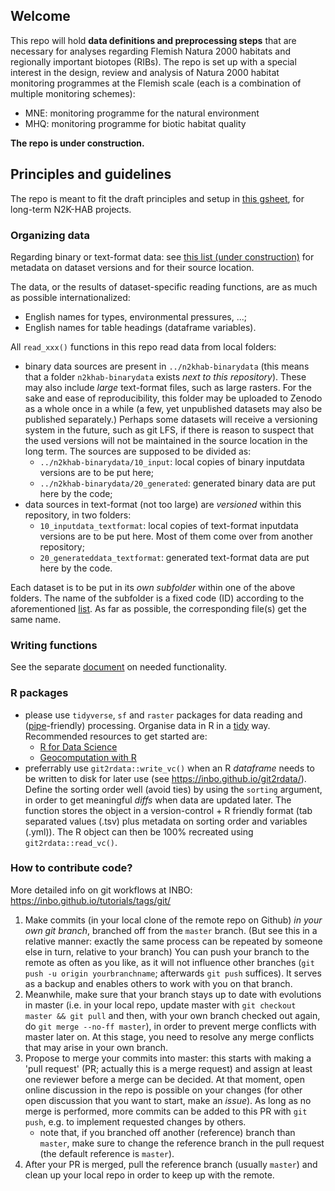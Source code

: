 ## Welcome

This repo will hold **data definitions and preprocessing steps** that are necessary for analyses regarding Flemish Natura 2000 habitats and regionally important biotopes (RIBs).
The repo is set up with a special interest in the design, review and analysis of Natura 2000 habitat monitoring programmes at the Flemish scale (each is a combination of multiple monitoring schemes):

- MNE: monitoring programme for the natural environment
- MHQ: monitoring programme for biotic habitat quality

**The repo is under construction.**

## Principles and guidelines

The repo is meant to fit the draft principles and setup in [this gsheet](https://docs.google.com/spreadsheets/d/18U4AmiMnnApbgQTnfWbeZ3dAH3_4ISxUob_SX-maKV8), for long-term N2K-HAB projects.

### Organizing data

Regarding binary or text-format data: see [this list (under construction)](https://docs.google.com/spreadsheets/d/1E8ERlfYwP3OjluL8d7_4rR1W34ka4LRCE35JTxf3WMI) for metadata on dataset versions and for their source location.

The data, or the results of dataset-specific reading functions, are as much as possible internationalized:

- English names for types, environmental pressures, ...;
- English names for table headings (dataframe variables).

All `read_xxx()` functions in this repo read data from local folders:

- binary data sources are present in `../n2khab-binarydata` (this means that a folder `n2khab-binarydata` exists _next to this repository_).
These may also include _large_ text-format files, such as large rasters.
For the sake and ease of reproducibility, this folder may be uploaded to Zenodo as a whole once in a while (a few, yet unpublished datasets may also be published separately.)
Perhaps some datasets will receive a versioning system in the future, such as git LFS, if there is reason to suspect that the used versions will not be maintained in the source location in the long term.
The sources are supposed to be divided as:
    - `../n2khab-binarydata/10_input`: local copies of binary inputdata versions are to be put here;
    - `../n2khab-binarydata/20_generated`: generated binary data are put here by the code;
- data sources in text-format (not too large) are _versioned_ within this repository, in two folders:
    - `10_inputdata_textformat`: local copies of text-format inputdata versions are to be put here. Most of them come over from another repository;
    - `20_generateddata_textformat`: generated text-format data are put here by the code.
    
Each dataset is to be put in its *own subfolder* within one of the above folders.
The name of the subfolder is a fixed code (ID) according to the aforementioned [list](https://docs.google.com/spreadsheets/d/1E8ERlfYwP3OjluL8d7_4rR1W34ka4LRCE35JTxf3WMI).
As far as possible, the corresponding file(s) get the same name.

### Writing functions

See the separate [document](functionality.md) on needed functionality.


### R packages

- please use `tidyverse`, `sf` and `raster` packages for data reading and ([pipe](https://r4ds.had.co.nz/pipes.html#when-not-to-use-the-pipe-friendly)-friendly) processing.
Organise data in R in a [tidy](https://r4ds.had.co.nz/tidy-data.html#tidy-data-1) way.
Recommended resources to get started are:
    - [R for Data Science](https://r4ds.had.co.nz/)
    - [Geocomputation with R](https://geocompr.robinlovelace.net)
- preferrably use `git2rdata::write_vc()` when an R _dataframe_ needs to be written to disk for later use (see <https://inbo.github.io/git2rdata/>).
Define the sorting order well (avoid ties) by using the `sorting` argument, in order to get meaningful _diffs_ when data are updated later.
The function stores the object in a version-control + R friendly format (tab separated values (.tsv) plus metadata on sorting order and variables (.yml)).
The R object can then be 100% recreated using `git2rdata::read_vc()`.


### How to contribute code?

More detailed info on git workflows at INBO: <https://inbo.github.io/tutorials/tags/git/>

1. Make commits (in your local clone of the remote repo on Github) _in your own git branch_, branched off from the `master` branch.
(But see this in a relative manner: exactly the same process can be repeated by someone else in turn, relative to your branch)
You can push your branch to the remote as often as you like, as it will not influence other branches (`git push -u origin yourbranchname`; afterwards `git push` suffices). It serves as a backup and enables others to work with you on that branch.
1. Meanwhile, make sure that your branch stays up to date with evolutions in master (i.e. in your local repo, update master with `git checkout master && git pull` and then, with your own branch checked out again, do `git merge --no-ff master`), in order to prevent merge conflicts with master later on.
At this stage, you need to resolve any merge conflicts that may arise in your own branch.
1. Propose to merge your commits into master: this starts with making a 'pull request' (PR; actually this is a merge request) and assign at least one reviewer before a merge can be decided. At that moment, open online discussion in the repo is possible on your changes (for other open discussion that you want to start, make an _issue_). As long as no merge is performed, more commits can be added to this PR with `git push`, e.g. to implement requested changes by others.
    - note that, if you branched off another (reference) branch than `master`, make sure to change the reference branch in the pull request (the default reference is `master`).
1. After your PR is merged, pull the reference branch (usually `master`) and clean up your local repo in order to keep up with the remote.




    
